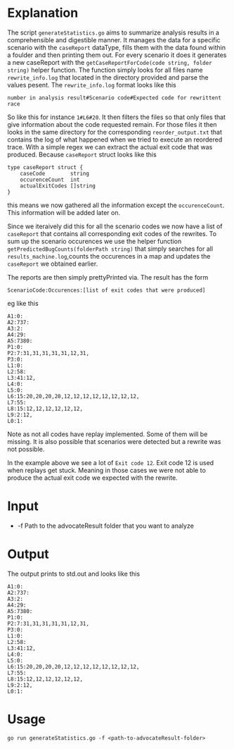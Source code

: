 # Explanation
The script `generateStatistics.go` aims to summarize analysis results in a comprehensible and digestible manner.
It manages the data for a specific scenario with the `caseReport` dataType, fills them with the data found within a foulder and then printing them out.
For every scenario it does it generates a new caseReport with the `getCaseReportForCode(code string, folder string)` helper function. The function simply looks for all files name `rewrite_info.log` that located in the directory provided and parse the values pesent. 
The `rewrite_info.log` format looks like this
```
number in analysis result#Scenario code#Expected code for rewrittent race
```
So like this for instance `1#L6#20`. 
It then filters the files so that only files that give information about the code requested remain.
For those files it then looks in the same directory for the corresponding `reorder_output.txt` that contains the log of what happened when we tried to execute an reordered trace.
With a simple regex we can extract the actual exit code that was produced.
Because `caseReport` struct looks like this
```
type caseReport struct {
	caseCode        string
	occurenceCount  int
	actualExitCodes []string
}
```
this means we now gathered  all the information except the `occurenceCount`. This information will be added later on.

Since we iteraively did this for all the scenario codes we now have a list of `caseReport` that contains all corresponding exit codes of the rewrites.
To sum up the scenario occurences we use the helper function `getPredictedBugCounts(folderPath string)` that simply searches for all `results_machine.log`,counts the occurences in a map and updates the `caseReport` we obtained earlier.

The reports are then simply prettyPrinted via.
The result has the form
```
ScenarioCode:Occurences:[list of exit codes that were produced]
```
eg like this
```
A1:0:
A2:737:
A3:2:
A4:29:
A5:7380:
P1:0:
P2:7:31,31,31,31,31,12,31,
P3:0:
L1:0:
L2:58:
L3:41:12,
L4:0:
L5:0:
L6:15:20,20,20,20,12,12,12,12,12,12,12,12,
L7:55:
L8:15:12,12,12,12,12,12,
L9:2:12,
L0:1:
```

Note as not all codes have replay implemented. Some of them will be missing.
It is also possible that scenarios were detected but a rewrite was not possible.

In the example above we see a lot of `Exit code 12`.
Exit code 12 is used when replays get stuck. Meaning in those cases we were not able to produce the actual exit code we expected with the rewrite.
# Input
- -f Path to the advocateResult folder that you want to analyze
# Output
The output prints to std.out and looks like this
```
A1:0:
A2:737:
A3:2:
A4:29:
A5:7380:
P1:0:
P2:7:31,31,31,31,31,12,31,
P3:0:
L1:0:
L2:58:
L3:41:12,
L4:0:
L5:0:
L6:15:20,20,20,20,12,12,12,12,12,12,12,12,
L7:55:
L8:15:12,12,12,12,12,12,
L9:2:12,
L0:1:
```
# Usage
`go run generateStatistics.go -f <path-to-advocateResult-folder>`